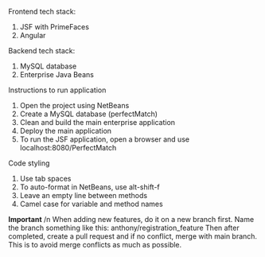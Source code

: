 Frontend tech stack:
1. JSF with PrimeFaces
2. Angular

Backend tech stack:
1. MySQL database
2. Enterprise Java Beans

Instructions to run application
1. Open the project using NetBeans
2. Create a MySQL database (perfectMatch)
3. Clean and build the main enterprise application
4. Deploy the main application
5. To run the JSF application, open a browser and use localhost:8080/PerfectMatch

Code styling
1. Use tab spaces
2. To auto-format in NetBeans, use alt-shift-f
3. Leave an empty line between methods
4. Camel case for variable and method names

**Important** /n
When adding new features, do it on a new branch first.
Name the branch something like this: anthony/registration_feature
Then after completed, create a pull request and if no conflict, merge with main branch.
This is to avoid merge conflicts as much as possible.
